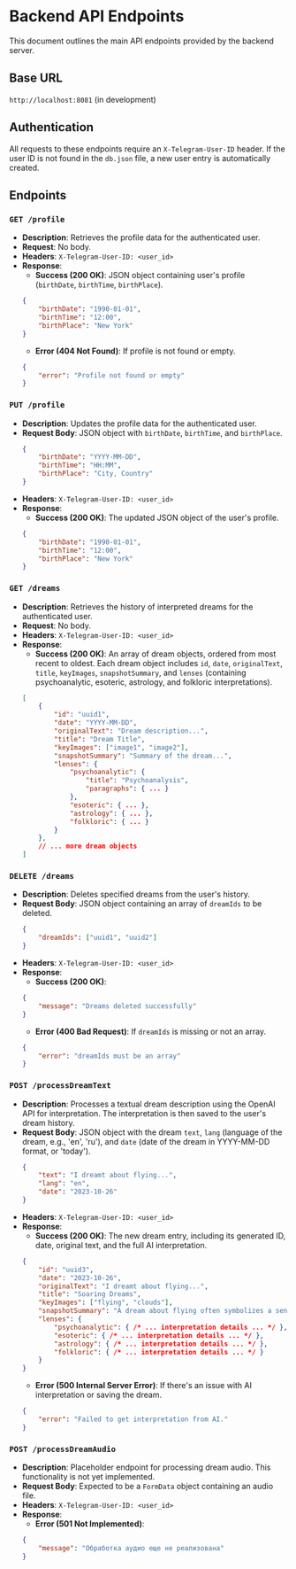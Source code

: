 # Backend API Endpoints

This document outlines the main API endpoints provided by the backend server.

## Base URL
`http://localhost:8081` (in development)

## Authentication
All requests to these endpoints require an `X-Telegram-User-ID` header. If the user ID is not found in the `db.json` file, a new user entry is automatically created.

## Endpoints

### `GET /profile`
- **Description**: Retrieves the profile data for the authenticated user.
- **Request**: No body.
- **Headers**: `X-Telegram-User-ID: <user_id>`
- **Response**: 
    - **Success (200 OK)**: JSON object containing user's profile (`birthDate`, `birthTime`, `birthPlace`).
    ```json
    {
        "birthDate": "1990-01-01",
        "birthTime": "12:00",
        "birthPlace": "New York"
    }
    ```
    - **Error (404 Not Found)**: If profile is not found or empty.
    ```json
    {
        "error": "Profile not found or empty"
    }
    ```

### `PUT /profile`
- **Description**: Updates the profile data for the authenticated user.
- **Request Body**: JSON object with `birthDate`, `birthTime`, and `birthPlace`.
    ```json
    {
        "birthDate": "YYYY-MM-DD",
        "birthTime": "HH:MM",
        "birthPlace": "City, Country"
    }
    ```
- **Headers**: `X-Telegram-User-ID: <user_id>`
- **Response**: 
    - **Success (200 OK)**: The updated JSON object of the user's profile.
    ```json
    {
        "birthDate": "1990-01-01",
        "birthTime": "12:00",
        "birthPlace": "New York"
    }
    ```

### `GET /dreams`
- **Description**: Retrieves the history of interpreted dreams for the authenticated user.
- **Request**: No body.
- **Headers**: `X-Telegram-User-ID: <user_id>`
- **Response**: 
    - **Success (200 OK)**: An array of dream objects, ordered from most recent to oldest. Each dream object includes `id`, `date`, `originalText`, `title`, `keyImages`, `snapshotSummary`, and `lenses` (containing psychoanalytic, esoteric, astrology, and folkloric interpretations).
    ```json
    [
        {
            "id": "uuid1",
            "date": "YYYY-MM-DD",
            "originalText": "Dream description...",
            "title": "Dream Title",
            "keyImages": ["image1", "image2"],
            "snapshotSummary": "Summary of the dream...",
            "lenses": {
                "psychoanalytic": {
                    "title": "Psychoanalysis",
                    "paragraphs": { ... }
                },
                "esoteric": { ... },
                "astrology": { ... },
                "folkloric": { ... }
            }
        },
        // ... more dream objects
    ]
    ```

### `DELETE /dreams`
- **Description**: Deletes specified dreams from the user's history.
- **Request Body**: JSON object containing an array of `dreamIds` to be deleted.
    ```json
    {
        "dreamIds": ["uuid1", "uuid2"]
    }
    ```
- **Headers**: `X-Telegram-User-ID: <user_id>`
- **Response**: 
    - **Success (200 OK)**:
    ```json
    {
        "message": "Dreams deleted successfully"
    }
    ```
    - **Error (400 Bad Request)**: If `dreamIds` is missing or not an array.
    ```json
    {
        "error": "dreamIds must be an array"
    }
    ```

### `POST /processDreamText`
- **Description**: Processes a textual dream description using the OpenAI API for interpretation. The interpretation is then saved to the user's dream history.
- **Request Body**: JSON object with the dream `text`, `lang` (language of the dream, e.g., 'en', 'ru'), and `date` (date of the dream in YYYY-MM-DD format, or 'today').
    ```json
    {
        "text": "I dreamt about flying...",
        "lang": "en",
        "date": "2023-10-26"
    }
    ```
- **Headers**: `X-Telegram-User-ID: <user_id>`
- **Response**: 
    - **Success (200 OK)**: The new dream entry, including its generated ID, date, original text, and the full AI interpretation.
    ```json
    {
        "id": "uuid3",
        "date": "2023-10-26",
        "originalText": "I dreamt about flying...",
        "title": "Soaring Dreams",
        "keyImages": ["flying", "clouds"],
        "snapshotSummary": "A dream about flying often symbolizes a sense of freedom and control over one's life. It can also represent escaping from reality or overcoming obstacles.",
        "lenses": {
            "psychoanalytic": { /* ... interpretation details ... */ },
            "esoteric": { /* ... interpretation details ... */ },
            "astrology": { /* ... interpretation details ... */ },
            "folkloric": { /* ... interpretation details ... */ }
        }
    }
    ```
    - **Error (500 Internal Server Error)**: If there's an issue with AI interpretation or saving the dream.
    ```json
    {
        "error": "Failed to get interpretation from AI."
    }
    ```

### `POST /processDreamAudio`
- **Description**: Placeholder endpoint for processing dream audio. This functionality is not yet implemented.
- **Request Body**: Expected to be a `FormData` object containing an audio file.
- **Headers**: `X-Telegram-User-ID: <user_id>`
- **Response**: 
    - **Error (501 Not Implemented)**:
    ```json
    {
        "message": "Обработка аудио еще не реализована" 
    }
    ```